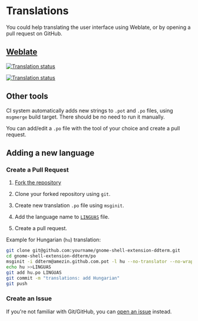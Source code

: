 <!--
SPDX-FileCopyrightText: 2023 Aleksandr Mezin <mezin.alexander@gmail.com>

SPDX-License-Identifier: GPL-3.0-or-later
-->

# Translations

You could help translating the user interface using Weblate, or by opening
a pull request on GitHub.

## [Weblate](https://hosted.weblate.org/engage/gnome-shell-extension-ddterm/)

[![Translation status](https://hosted.weblate.org/widgets/gnome-shell-extension-ddterm/-/287x66-white.png)](https://hosted.weblate.org/engage/gnome-shell-extension-ddterm/)

[![Translation status](https://hosted.weblate.org/widgets/gnome-shell-extension-ddterm/-/multi-auto.svg)](https://hosted.weblate.org/engage/gnome-shell-extension-ddterm/)

## Other tools

CI system automatically adds new strings to `.pot` and `.po` files, using
`msgmerge` build target. There should be no need to run it manually.

You can add/edit a `.po` file with the tool of your choice and create a pull
request.

## Adding a new language

### Create a Pull Request

1. [Fork the repository](https://github.com/ddterm/gnome-shell-extension-ddterm/fork)

2. Clone your forked repository using `git`.

3. Create new translation `.po` file using `msginit`.

4. Add the language name to [`LINGUAS`](../po/LINGUAS) file.

5. Create a pull request.

Example for Hungarian (`hu`) translation:

```sh
git clone git@github.com:yourname/gnome-shell-extension-ddterm.git
cd gnome-shell-extension-ddterm/po
msginit -i ddterm@amezin.github.com.pot -l hu --no-translator --no-wrap
echo hu >>LINGUAS
git add hu.po LINGUAS
git commit -m "translations: add Hungarian"
git push
```

### Create an Issue

If you're not familiar with Git/GitHub, you can
[open an issue](https://github.com/ddterm/gnome-shell-extension-ddterm/issues/new?template=FEATURE.md)
instead.
